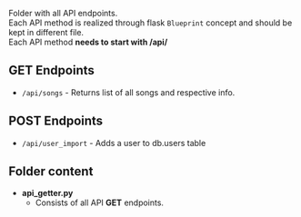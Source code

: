 Folder with all API endpoints.<br>
Each API method is realized through flask `Blueprint` concept and should be kept in different file.<br>
Each API method __needs to start with /api/__<br>


## GET Endpoints
- `/api/songs` - Returns list of all songs and respective info.


## POST Endpoints
- `/api/user_import` - Adds a user to db.users table

## Folder content
* __api_getter.py__
    - Consists of all API __GET__ endpoints.
